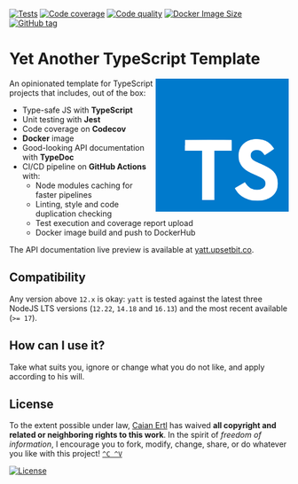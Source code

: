 [![Tests][gh-tc-shield]][gh-tc-url]
[![Code coverage][codecov-shield]][codecov-url]
[![Code quality][lgtm-shield]][lgtm-url]
[![Docker Image Size][docker-img-size-shield]][docker-url]
[![GitHub tag][tag-shield]][tag-url]

# Yet Another TypeScript Template

<img src="logo.svg" height="240px" align="right"/>

An opinionated template for TypeScript projects that includes, out of the box:

- Type-safe JS with __TypeScript__
- Unit testing with __Jest__
- Code coverage on __Codecov__
- __Docker__ image
- Good-looking API documentation with __TypeDoc__
- CI/CD pipeline on __GitHub Actions__ with:
    - Node modules caching for faster pipelines
    - Linting, style and code duplication checking
    - Test execution and coverage report upload
    - Docker image build and push to DockerHub

The API documentation live preview is available at [yatt.upsetbit.co](https://yatt.upsetbit.co).

[gh-tc-shield]: https://img.shields.io/github/workflow/status/caian-org/yatt/run-tests-and-upload-coverage?label=tests&logo=github&style=flat-square
[gh-tc-url]: https://github.com/caian-org/yatt/actions/workflows/test-with-cov.yml

[codecov-shield]: https://img.shields.io/codecov/c/github/caian-org/yatt.svg?logo=codecov&logoColor=FFF&style=flat-square
[codecov-url]: https://codecov.io/gh/caian-org/yatt

[lgtm-shield]: https://img.shields.io/lgtm/grade/javascript/g/caian-org/yatt.svg?logo=lgtm&style=flat-square
[lgtm-url]: https://lgtm.com/projects/g/caian-org/yatt/context:javascript

[docker-img-size-shield]: https://img.shields.io/docker/image-size/caian/yatt?sort=semver&logo=docker&logoColor=FFF&style=flat-square
[docker-url]: https://hub.docker.com/r/caian/yatt

[tag-shield]: https://img.shields.io/github/tag/caian-org/yatt.svg?logo=git&logoColor=FFF&style=flat-square
[tag-url]: https://github.com/caian-org/yatt/releases


## Compatibility

Any version above `12.x` is okay: `yatt` is tested against the latest three
NodeJS LTS versions (`12.22`, `14.18` and `16.13`) and the most recent
available (`>= 17`).


## How can I use it?

Take what suits you, ignore or change what you do not like, and apply according
to his will.


## License

To the extent possible under law, [Caian Ertl][me] has waived __all copyright
and related or neighboring rights to this work__. In the spirit of _freedom of
information_, I encourage you to fork, modify, change, share, or do whatever
you like with this project! [`^C ^V`][kopimi]

[![License][cc-shield]][cc-url]

[me]: https://github.com/upsetbit
[cc-shield]: https://forthebadge.com/images/badges/cc-0.svg
[cc-url]: http://creativecommons.org/publicdomain/zero/1.0

[kopimi]: https://kopimi.com
